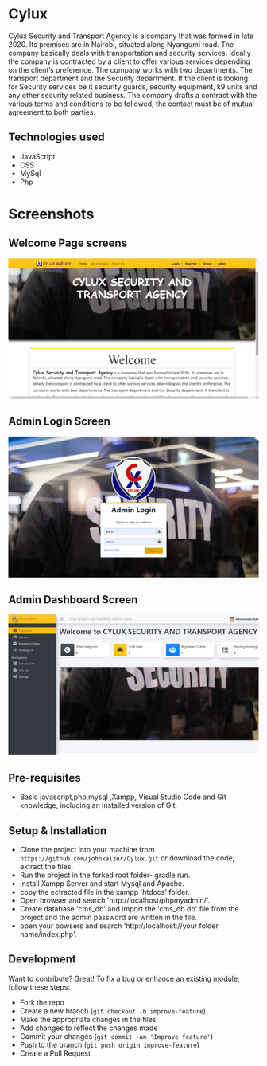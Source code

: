 # Cylux
Cylux Security and Transport Agency is a company that was formed in late 2020. Its premises are in Nairobi, situated along Nyangumi road. The company basically deals with transportation and security services. Ideally the company is contracted by a client to offer various services depending on the client’s preference. The company works with two departments. The transport department and the Security department. If the client is looking for Security services be it security guards, security equipment, k9 units and any other security related business. The company drafts a contract with the various terms and conditions to be followed, the contact must be of mutual agreement to both parties.  
## Technologies used
* JavaScript
* CSS 
* MySql
* Php

# Screenshots
## Welcome Page screens
<img src="Image/cylux1.png" width="800" > 

## Admin Login Screen
<img src="Image/cylux3.png" width="800" >

## Admin Dashboard Screen
<img src="Image/cylux4.png" width="800" >


## Pre-requisites
- Basic javascript,php,mysql ,Xampp, Visual Studio Code and Git knowledge, including an installed version of Git.

## Setup & Installation
* Clone the project into your machine from `https://github.com/johnkaizer/Cylux.git` or download the code, extract the files.
* Run the project in the forked root folder- gradle run.
* Install Xampp Server and start Mysql and Apache.
* copy the ectracted file in the xampp 'htdocs' folder.
* Open browser and search 'http://localhost/phpmyadmin/'.
* Create database 'cms_db' and import the 'cms_db.db' file from the project and the admin password are written in the file.
* open your bowsers and search 'http://localhost://your folder name/index.php'.


## Development
Want to contribute? Great!
To fix a bug or enhance an existing module, follow these steps:

- Fork the repo
- Create a new branch (`git checkout -b improve-feature`)
- Make the appropriate changes in the files
- Add changes to reflect the changes made
- Commit your changes (`git commit -am 'Improve feature'`)
- Push to the branch (`git push origin improve-feature`)
- Create a Pull Request
